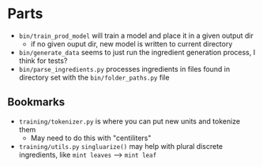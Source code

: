 # Parts

* `bin/train_prod_model` will train a model and place it in a given output dir
  * if no given ouput dir, new model is written to current directory
* `bin/generate_data` seems to just run the ingredient generation process, I think for tests?
* `bin/parse_ingredients.py` processes ingredients in files found in directory set with the `bin/folder_paths.py` file

## Bookmarks

* `training/tokenizer.py` is where you can put new units and tokenize them
  * May need to do this with "centiliters"
* `training/utils.py` `singluarize()` may help with plural discrete ingredients, like `mint leaves` --> `mint leaf`
